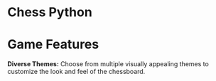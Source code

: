 # Chess Python

# Game Features

**Diverse Themes:** Choose from multiple visually appealing themes to customize the look and feel of the chessboard.
<div align="center><p>**Press the 't' key to switch themes.**</p></div>

**Valid Move Highlighting:** Displays all possible valid moves for the selected piece, aiding in strategic gameplay.

**Last Move Indicator:** Highlights the last move made, allowing players to easily track recent game progress.

**Pawn Promotion:** Automatically promote pawns to a piece of your choice (Queen, Rook, Bishop, or Knight) upon reaching the opposite side of the board.

**Castling:** Supports castling on both the king and queen sides, providing advanced defensive strategies.

**En Passant:** Implements the en passant rule, enabling the capture of pawns in special situations.

**Game Restart**: Allows players to restart the game at any point, resetting the board to its initial state for a fresh start.
                            **Press the 'r' key to restart game.**
